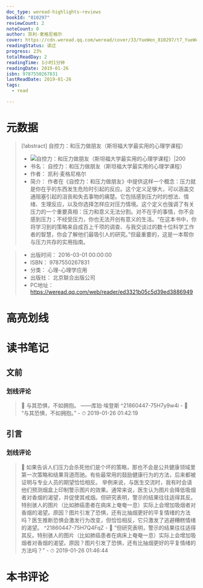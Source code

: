 ```yaml
---
doc_type: weread-highlights-reviews
bookId: "810297"
reviewCount: 2
noteCount: 0
author: 凯利·麦格尼格尔
cover: https://cdn.weread.qq.com/weread/cover/33/YueWen_810297/t7_YueWen_810297.jpg
readingStatus: 读过
progress: 23%
totalReadDay: 2
readingTime: 1小时1分钟
readingDate: 2019-01-26
isbn: 9787550267831
lastReadDate: 2019-01-26
tags:
  - read

---
```

# 元数据
> [!abstract] 自控力：和压力做朋友（斯坦福大学最实用的心理学课程）
> - ![ 自控力：和压力做朋友（斯坦福大学最实用的心理学课程）|200](https://cdn.weread.qq.com/weread/cover/33/YueWen_810297/t7_YueWen_810297.jpg)
> - 书名： 自控力：和压力做朋友（斯坦福大学最实用的心理学课程）
> - 作者： 凯利·麦格尼格尔
> - 简介：     作者在《自控力：和压力做朋友》中提供这样一个概念：压力就是你在乎的东西发生危险时引起的反应。这个定义足够大，可以涵盖交通阻塞引起的沮丧和失去事物的痛楚。它包括感到压力时的想法、情绪、生理反应，以及你选择怎样应对压力情境。这个定义也强调了有关压力的一个重要真相：压力和意义无法分割。对不在乎的事情，你不会感到压力；不经受压力，你也无法开创有意义的生活。“在这本书中，你将学习到的策略来自成百上千项的调查、与我交谈过的数十位科学工作者的智慧，你会了解他们最吸引人的研究。”但最重要的，这是一本帮你与压力共存的实用指南。

> - 出版时间： 2016-03-01 00:00:00
> - ISBN： 9787550267831
> - 分类： 心理-心理学应用
> - 出版社： 北京联合出版公司
> - PC地址：https://weread.qq.com/web/reader/ed3321b05c5d39ed3886949

# 高亮划线

# 读书笔记

## 文前

### 划线评论
> 📌 与其恐惧，不如拥抱。
——库珀·埃登斯  ^21860447-75H7y9w4i
    - 💭 “与其恐惧，不如拥抱。”
    - ⏱ 2019-01-26 01:42:19
   
## 引言

### 划线评论
> 📌 如果告诉人们压力会杀死他们是个坏的策略，那也不会是公共健康领域里第一次策略和结果背道而驰。有些最常用的鼓励健康行为的方法，后来都被证明与专业人员的期望恰恰相反。
举例来说，与医生交流时，我有时会请他们预测烟盒上印制警示图片的效果。通常来说，医生认为图片会降低吸烟者对香烟的渴望，并促使其戒烟。但研究表明，警示的结果往往适得其反。特别骇人的图片（比如肺癌患者在病床上奄奄一息）实际上会增加吸烟者对香烟的渴望。原因？图片引发了恐惧，还有比抽烟更好的平复情绪的方法吗？医生推断恐惧会激发行为改变，但恰恰相反，它只激发了逃避糟糕情绪的渴望。  ^21860447-75H7Q4FqZ
    - 💭 “但研究表明，警示的结果往往适得其反。特别骇人的图片（比如肺癌患者在病床上奄奄一息）实际上会增加吸烟者对香烟的渴望。原因？图片引发了恐惧，还有比抽烟更好的平复情绪的方法吗？”
    - ⏱ 2019-01-26 01:46:44
   
# 本书评论

